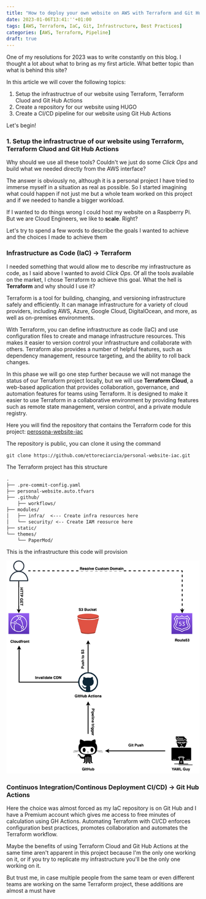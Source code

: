 ```yaml
---
title: "How to deploy your own website on AWS with Terraform and Git Hub Actions!"
date: 2023-01-06T13:41:''+01:00
tags: [AWS, Terraform, IaC, Git, Infrastructure, Best Practices]
categories: [AWS, Terraform, Pipeline]
draft: true
---
```


One of my resolutions for 2023 was to write constantly on this blog. I thought a lot about what to bring as my first article.
What better topic than what is behind this site?

In this article we will cover the following topics:

1. Setup the infrastructrue of our website using Terraform, Terraform Cluod and Git Hub Actions 
1. Create a repository for our website using HUGO
2. Create a CI/CD pipeline for our website using Git Hub Actions


Let's begin!

### 1. Setup the infrastructrue of our website using Terraform, Terraform Cluod and Git Hub Actions

Why should we use all these tools? Couldn't we just do some *Click Ops* and build what we needed directly from the AWS interface?

The answer is obviously no, although it is a personal project I have tried to immerse myself in a situation as real as possible. So I started imagining what could happen if not just me but a whole team worked on this project and if we needed to handle a bigger workload.

If I wanted to do things wrong I could host my website on a Raspberry Pi.
But we are Cloud Engineers, we like to **scale**. Right?


Let's try to spend a few words to describe the goals I wanted to achieve and the choices I made to achieve them

### Infrastructure as Code (IaC) -> Terraform

I needed something that would allow me to describe my infrastructure as code, as I said above I wanted to avoid *Click Ops*. 
Of all the tools available on the market, I chose Terraform to achieve this goal. What the hell is **Terraform** and why should I use it?

Terraform is a tool for building, changing, and versioning infrastructure safely and efficiently. It can manage infrastructure for a variety of cloud providers, including AWS, Azure, Google Cloud, DigitalOcean, and more, as well as on-premises environments.

With Terraform, you can define infrastructure as code (IaC) and use configuration files to create and manage infrastructure resources. This makes it easier to version control your infrastructure and collaborate with others. Terraform also provides a number of helpful features, such as dependency management, resource targeting, and the ability to roll back changes.

In this phase we will go one step further because we will not manage the status of our Terraform project locally, but we will use **Terraform Cloud**, a web-based application that provides collaboration, governance, and automation features for teams using Terraform. It is designed to make it easier to use Terraform in a collaborative environment by providing features such as remote state management, version control, and a private module registry.


Here you will find the repository that contains the Terraform code for this project: [perosona-website-iac](https://github.com/ettoreciarcia/personal-website-iac.git)


The repository is public, you can clone it using the command

```shell
git clone https://github.com/ettoreciarcia/personal-website-iac.git
```

The Terraform project has this structure

```shell
.
├── .pre-commit-config.yaml
├── personal-website.auto.tfvars
├── .github/
    ├── workflows/
├── modules/
│   ├── infra/  <--- Create infra resources here
│   └── security/ <-- Create IAM reosurce here
├── static/
└── themes/
    └── PaperMod/
```

This is the infrastructure this code will provision

![infrastructure](../img/infrastructure.png)

### Continuos Integration/Continous Deployment  CI/CD) -> Git Hub Actions

Here the choice was almost forced as my IaC repository is on Git Hub and I have a Premium account which gives me access to free minutes of calculation using GH Actions.
Automating Terraform with CI/CD enforces configuration best practices, promotes collaboration and automates the Terraform workflow.


Maybe the benefits of using Terraform Cloud and Git Hub Actions at the same time aren't apparent in this project because I'm the only one working on it, or if you try to replicate my infrastructure you'll be the only one working on it.

But trust me, in case multiple people from the same team or even different teams are working on the same Terraform project, these additions are almost a must have

